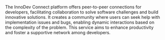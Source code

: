   
The InnoDev Connect platform offers peer-to-peer connections for developers, facilitating collaboration to solve software challenges and build innovative solutions. It creates a community where users can seek help with implementation issues and bugs, enabling dynamic interactions based on the complexity of the problem. This service aims to enhance productivity and foster a supportive network among developers.